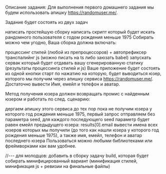 Описание задания:
Для выполнения первого домашнего задания мы будем использовать апишку https://randomuser.me/.

Задание будет состоять из двух задач

написать простейшую сборку
написать скрипт который будет искать рандомного пользователя с годом рождения меньше 1975
Собирать можно чем угодно, Ваша сборка должна включать:

процессинг стилей (любой из препроцессоров) + автопрефиксер
транспалийнг js (можно писать на ts либо заюзать babel)
запускать сервак который будет отдавать вашу сгенерированную статику (результаты процессинга стилей и js)
Ваше приложение будет состоять из одной кнопки старт по нажатию на которую, будет выводиться юзер, которого мы получим через апишку сервиса https://randomuser.me/. Достаточно вывести Имя, емейл и телефон и аватар.

Метод получения юзера должен возвращать промис с найденным юзером и работать по след. сценарию:

дергаем апишку этого сервиса до тех пор пока не получим юзера у которого год рождения меньше 1975,
первый запрос отправляем без параметра seed, для каждого последующего seed параметр будет равен емейл предыдущего юзера: results[0].email
вывести имена всех юзеров которых мы получили (до того как нашли юзера у которого год рождения меньше 1975), а также имя, емейл, телефон и аватар последнего юзера
Пользоваться можно любыми библиотеками или фреймворками как вам удобнее.

//--- для молодцов: 
добавить в сборку задачу build, которая будет собирать минифицированный вариант (минификация стилей, минификация js + ревизии на финальные файлы)
